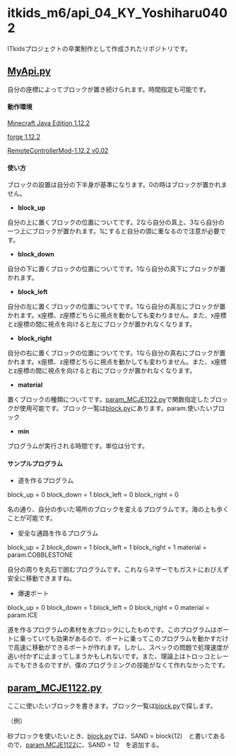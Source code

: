# itkids_m6/api_04_KY_Yoshiharu0402
ITkidsプロジェクトの卒業制作として作成されたリポジトリです。

## [MyApi.py](./MyApi.py)
自分の座標によってブロックが置き続けられます。時間指定も可能です。

#### 動作環境
[Minecraft Java Edition 1.12.2](./https://www.minecraft.net/ja-jp)

[forge 1.12.2](./https://files.minecraftforge.net/net/minecraftforge/forge/index_1.12.2.html)

[RemoteControllerMod-1.12.2 v0.02](./https://www.curseforge.com/minecraft/mc-mods/remote-controller/files/3242375)

#### 使い方
ブロックの設置は自分の下半身が基準になります。0の時はブロックが置かれません。
- **block_up** 

自分の上に置くブロックの位置についてです。2なら自分の真上、3なら自分の一つ上にブロックが置かれます。1にすると自分の頭に重なるので注意が必要です。
- **block_down** 

自分の下に置くブロックの位置についてです。1なら自分の真下にブロックが置かれます。
- **block_left** 

自分の左に置くブロックの位置についてです。1なら自分の真左にブロックが置かれます。x座標、z座標どちらに視点を動かしても変わりません。また、x座標とz座標の間に視点を向けると左にブロックが置かれなくなります。
- **block_right** 

自分の右に置くブロックの位置についてです。1なら自分の真右にブロックが置かれます。x座標、z座標どちらに視点を動かしても変わりません。また、x座標とz座標の間に視点を向けると右にブロックが置かれなくなります。
- **material** 

置くブロックの種類についてです。[param_MCJE1122.py](./param_MCJE1122.py)で関数指定したブロックが使用可能です。ブロック一覧は[block.py](./block.py)にあります。param.使いたいブロック
- **min**

プログラムが実行される時間です。単位は分です。

#### サンプルプログラム

- 道を作るプログラム

block_up = 0
block_down = 1
block_left = 0
block_right = 0

名の通り、自分の歩いた場所のブロックを変えるプログラムです。海の上も歩くことが可能です。

- 安全な通路を作るプログラム

block_up = 2
block_down = 1
block_left = 1
block_right = 1
material = param.COBBLESTONE

自分の周りを丸石で囲むプログラムです。これならネザーでもガストにおびえず安全に移動できますね。

- 爆速ボート

block_up = 0
block_down = 1
block_left = 0
block_right = 0
material = param.ICE

道を作るプログラムの素材を氷ブロックにしたものです。このプログラムはボートに乗っていても効果があるので、ボートに乗ってこのプログラムを動かすだけで高速に移動ができるボートが作れます。しかし、スペックの問題で処理速度が追い付かずに止まってしまうかもしれないです。また、理論上はトロッコとレールでもできるのですが、僕のプログラミングの技能がなくて作れなかったです。
## [param_MCJE1122.py](./param_MCJE1122.py)
ここに使いたいブロックを書きます。ブロック一覧は[block.py](./block.py)で探します。

（例）

砂ブロックを使いたいとき、[block.py](./block.py)では、SAND = block(12)　と書いてあるので、[param.MCJE1122](./param.MCJE1122)に、SAND = 12　を追加する。